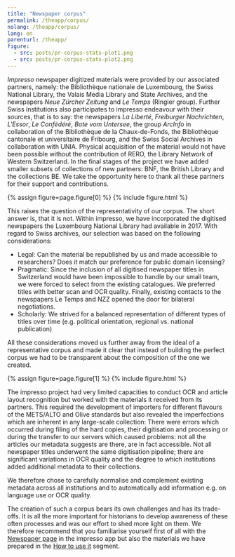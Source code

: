 ```yaml
---
title: "Newspaper corpus"
permalink: /theapp/corpus/
nolang: /theapp/corpus/
lang: en
parenturl: /theapp/
figure:
  - src: posts/pr-corpus-stats-plot1.png
  - src: posts/pr-corpus-stats-plot2.png
---
```


*Impresso* newspaper digitized materials were provided by our associated partners, namely: the Bibliothèque nationale de Luxembourg, the Swiss National Library, the Valais Media Library and State Archives, and the newspapers *Neue Zürcher Zeitung* and *Le Temps* (Ringier group). Further Swiss institutions also participates to impresso endeavour with their sources, that is to say: the newspapers *La Liberté*, *Freiburger Nachrichten*, *L'Essor*, *Le Confédéré*, *Bote vom Untersee*, the group *ArcInfo* in collaboration of the Bibliothèque de la Chaux-de-Fonds, the Bibliothèque cantonale et universitaire de Fribourg, and the Swiss Social Archives in collaboration with UNIA. Physical acquisition of the material would not have been possible without the contribution of RERO, the Library Network of Western Switzerland. In the final stages of the project we have added smaller subsets of collections of new partners: BNF, the British Library and the collections BE. We take the opportunity here to thank all these partners for their support and contributions.

{% assign figure=page.figure[0] %}
{% include figure.html %}

This raises the question of the representativity of our corpus. The short answer is, that it is not. Within impresso, we have incorporated the digitised newspapers the Luxembourg National Library had available in 2017. With regard to Swiss archives, our selection was based on the following considerations:

- Legal: Can the material be republished by us and made accessible to researchers? Does it match our preference for public domain licensing?
- Pragmatic: Since the inclusion of all digitised newspaper titles in Switzerland would have been impossible to handle by our small team, we were forced to select from the existing catalogues. We preferred titles with better scan and OCR quality. Finally, existing contacts to the newspapers Le Temps and NZZ opened the door for bilateral negotiations.
- Scholarly: We strived for a balanced representation of different types of titles over time (e.g. political orientation, regional vs. national publication)

All these considerations moved us further away from the ideal of a representative corpus and made it clear that instead of building the perfect corpus we had to be transparent about the composition of the one we created.

{% assign figure=page.figure[1] %}
{% include figure.html %}

The impresso project had very limited capacities to conduct OCR and article layout recognition but worked with the materials it received from its partners. This required the development of importers for different flavours of the METS/ALTO and Olive standards but also revealed the imperfections which are inherent in any large-scale collection: There were errors which occurred during filing of the hard copies, their digitisation and processing or during the transfer to our servers which caused problems: not all the articles our metadata suggests are there, are in fact accessible. Not all newspaper titles underwent the same digitisation pipeline; there are significant variations in OCR quality and the degree to which institutions added additional metadata to their collections.

We therefore chose to carefully normalise and complement existing metadata across all institutions and to automatically add information e.g. on language use or OCR quality.

The creation of such a corpus bears its own challenges and has its trade-offs. It is all the more important for historians to develop awareness of these often processes and was our effort to shed more light on them. We therefore recommend that you familiarise yourself first of all with the [Newspaper page](https://impresso-project.ch/app/newspapers/) in the impresso app but also the materials we have prepared in the [How to use it](https://impresso-project.ch/theapp/usage/) segment.
